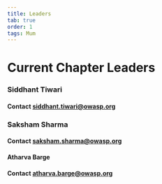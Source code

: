 ```yaml
---
title: Leaders
tab: true
order: 1
tags: Mum
---
```


# Current Chapter Leaders

### Siddhant Tiwari

#### Contact siddhant.tiwari@owasp.org


### Saksham Sharma

#### Contact saksham.sharma@owasp.org

#### Atharva Barge

#### Contact atharva.barge@owasp.org

